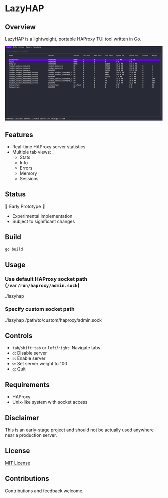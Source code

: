 # LazyHAP

## Overview

LazyHAP is a lightweight, portable HAProxy TUI tool written in Go.

![Screenshot](screenshot.png)

## Features

- Real-time HAProxy server statistics
- Multiple tab views:
  - Stats
  - Info
  - Errors
  - Memory
  - Sessions

## Status

🚧 Early Prototype 🚧

- Experimental implementation
- Subject to significant changes

## Build

```bash
go build
```

## Usage

### Use default HAProxy socket path (`/var/run/haproxy/admin.sock`)

./lazyhap

### Specify custom socket path

./lazyhap /path/to/custom/haproxy/admin.sock

## Controls

- `tab`/`shift+tab` or `left`/`right`: Navigate tabs
- `d`: Disable server
- `e`: Enable server
- `w`: Set server weight to 100
- `q`: Quit

## Requirements

- HAProxy
- Unix-like system with socket access

## Disclaimer

This is an early-stage project and should not be actually used
anywhere near a production server.

## License

[MIT License](LICENSE)

## Contributions

Contributions and feedback welcome.
